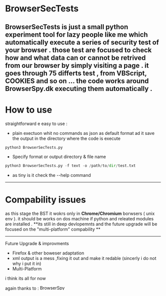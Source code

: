 # BrowserSecTests
BrowserSecTests is just a small python experiment tool for lazy people like me which automatically execute a series of security test of your browser .
those test are focused to check how and what data can or cannot be retrived from our browser by simply visiting a page . 
it goes through 75 differts test , from VBScript, COOKIES and so on ... 
the code works around BrowserSpy.dk executing them automatically . 
---------------------
# How to use 

straightforward e easy to use  : 

- plain exectuon whit no commands as  json as default format ad it save the output in the directory where the code is execute

```Python
python3 BrowserSecTests.py 

```

- Specify format or output directory & file name 

```Python
python3 BrowserSecTests.py -f text -o /path/to/dir/test.txt

```

- as tiny is it check the --help command 

---------

# Compability issues  
as this stage the BST it wokrs only in **Chrome/Chromium** borwsers ( unix env ). it should be works on dos machine if python and releated modules are installed .
**its still in deep devlopemnts and the future upgrade will be focused on the "multi-platform" compability **

----------


Future Upgrade & improvments 

- Firefox & other boweser adaptation
- xml output is a mess ,fixing it out and make it redable  (sincerly i do not why i put it in) 
- Multi-Platform 

i think its all for now

again thanks to : <a href='https://browserspy.dk/'><img alt="BrowserSpy.dk button" width="80" height="15" src="https://browserspy.dk/pics/browserspybutton.jpg" /></a>

